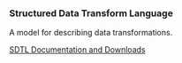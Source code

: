 ### Structured Data Transform Language

A model for describing data transformations.

[SDTL Documentation and Downloads](http://c2metadata.gitlab.io/sdtl-docs)


